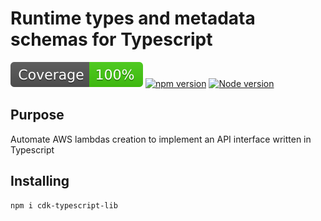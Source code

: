 # Runtime types and metadata schemas for Typescript 

![Coverage](./badges/coverage.svg) [![npm version](https://badge.fury.io/js/cdk-typescript-lib.svg)](https://badge.fury.io/js/cdk-typescript-lib) [![Node version](https://img.shields.io/node/v/cdk-typescript-lib.svg?style=flat)](https://nodejs.org/)

## Purpose

Automate AWS lambdas creation to implement an API interface written in Typescript

## Installing

```Bash
npm i cdk-typescript-lib
```
